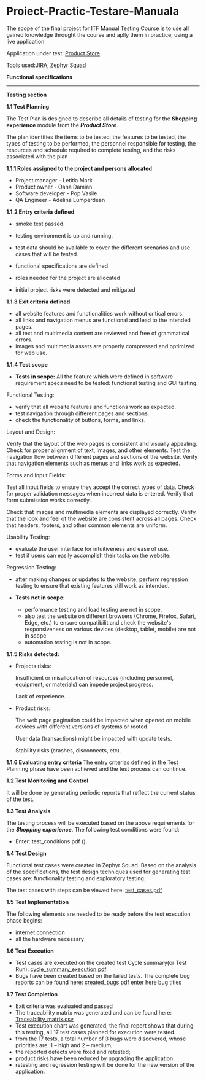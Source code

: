 # Proiect-Practic-Testare-Manuala
The scope of the final project for ITF Manual Testing Course is to use all gained knowledge throught the course and aplly them in practice, using a live application

Application under test: [Product Store](https://www.demoblaze.com/)



Tools used:JIRA, Zephyr Squad

**Functional specifications**

____

**Testing section**

**1.1 Test Planning**

The Test Plan is designed to describe all details of testing for the **Shopping experience** module from the ***Product Store***.

The plan identifies the items to be tested, the features to be tested, the types of testing to be performed, the personnel responsible for testing, the resources and schedule required to complete testing, and the risks associated with the plan

**1.1.1 Roles assigned to the project and persons allocated**

- Project manager - Letitia Mark
- Product owner - Oana Damian
- Software developer - Pop Vasile
- QA Engineer - Adelina Lumperdean

**1.1.2 Entry criteria defined**

- smoke test passed.

- testing environment is up and running.

- test data should be available to cover the different scenarios and use cases that will be tested.

- functional specifications are defined

- roles needed for the project are allocated

- initial project risks were detected and mitigated

**1.1.3 Exit criteria defined**

- all website features and functionalities work without critical errors.
- all links and navigation menus are functional and lead to the intended pages.
- all text and multimedia content are reviewed and free of grammatical errors.
- images and multimedia assets are properly compressed and optimized for web use.

**1.1.4 Test scope**
 - **Tests in scope:**
 All the feature which were defined in software requirement specs need to be tested: functional testing and GUI testing.

Functional Testing:

- verify that all website features and functions work as expected.
- test navigation through different pages and sections.
- check the functionality of buttons, forms, and links.

 Layout and Design:

Verify that the layout of the web pages is consistent and visually appealing.
Check for proper alignment of text, images, and other elements.
Test the navigation flow between different pages and sections of the website.
Verify that navigation elements such as menus and links work as expected.

Forms and Input Fields:

Test all input fields to ensure they accept the correct types of data.
Check for proper validation messages when incorrect data is entered.
Verify that form submission works correctly.

Check that images and multimedia elements are displayed correctly.
Verify that the look and feel of the website are consistent across all pages.
Check that headers, footers, and other common elements are uniform.

Usability Testing:

- evaluate the user interface for intuitiveness and ease of use.
- test if users can easily accomplish their tasks on the website.

Regression Testing:

- after making changes or updates to the website, perform regression testing to ensure that existing features still work as intended.


 - **Tests not in scope:**
   - performance testing and load testing are not in scope.
   - also test the website on different browsers (Chrome, Firefox, Safari, Edge, etc.) to ensure compatibilit and check the website's responsiveness on various devices (desktop, tablet, mobile) are not in scope
   - automation testing is not in scope.

**1.1.5 Risks detected:**
 - Projects risks:
   
   Insufficient or misallocation of resources (including personnel, equipment, or materials) can impede project progress.
   
   Lack of experience.
 - Product risks:
   
	The web page pagination could be impacted when opened on mobile devices with different versions of systems or rooted.

	User data (transactions) might be impacted with update tests.

	Stability risks (crashes, disconnects, etc).

**1.1.6 Evaluating entry criteria**
The entry criterias defined in the Test Planning phase have been achieved and the test process can continue.


**1.2 Test Monitoring and Control**

It will be done by generating periodic reports that reflect the current status of the test.

**1.3 Test Analysis**

The testing process will be executed based on the above requirements for the ***Shopping experience***. The following test conditions were found:

 - Enter: test_conditions.pdf ().

**1.4 Test Design**

Functional test cases were created in Zephyr Squad. Based on the analysis of the specifications, the test design techniques used for generating test cases are: functionality testing and exploratory testing.

The test cases with steps can be viewed here: [test_cases.pdf]()

**1.5 Test Implementation**

The following elements are needed to be ready before the test execution phase begins:

 - internet connection
 - all the hardware necessary
  
**1.6 Test Execution**

 - Test cases are executed on the created test Cycle summary(or Test Run): [cycle_summary_execution.pdf]()
 - Bugs have been created based on the failed tests. The complete bug reports can be found here: [created_bugs.pdf]()
enter here bug titles

**1.7 Test Completion**
 - Exit criteria was evaluated and passed
 - The traceability matrix was generated and can be found here: [Traceability_matrix.csv]()
 - Test execution chart was generated, the final report shows that during this testing, all 17 test cases planned for execution were tested.
 - from the 17 tests, a total number of 3 bugs were discovered, whose priorities are: 1 – high and 2 – medium;
- the reported defects were fixed and retested;
- product risks have been reduced by upgrading the application.
 - retesting and regression testing will be done for the new version of the application.
 






